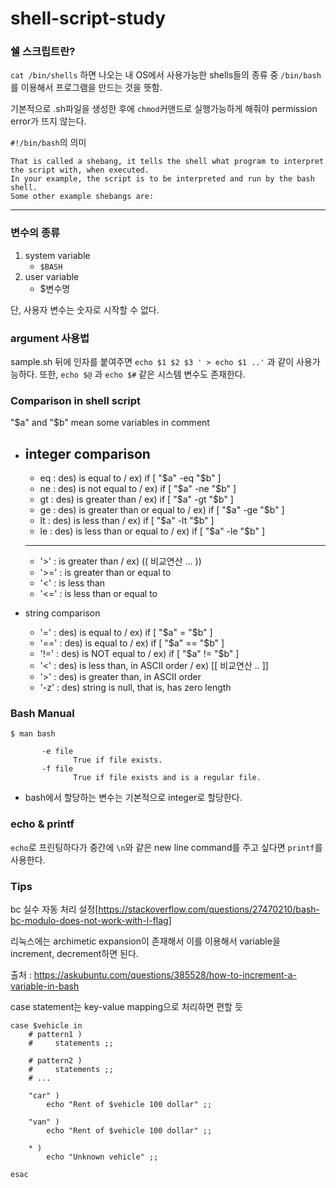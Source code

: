 # shell-script-study


### 쉘 스크립트란? 
`cat /bin/shells` 하면 나오는 내 OS에서 사용가능한 shells들의 종류 중 `/bin/bash`를 이용해서 프로그램을 만드는 것을 뜻함.

기본적으로 .sh파일을 생성한 후에 `chmod`커맨드로 실행가능하게 해줘야 permission error가 뜨지 않는다.

`#!/bin/bash`의 의미
```
That is called a shebang, it tells the shell what program to interpret the script with, when executed.
In your example, the script is to be interpreted and run by the bash shell.
Some other example shebangs are:
```
---

### 변수의 종류
1. system variable
    - `$BASH` 
2. user variable
    - $변수명

단, 사용자 변수는 숫자로 시작할 수 없다.


### argument 사용법
sample.sh 뒤에 인자를 붙여주면 `echo $1 $2 $3 ' > echo $1 ..'` 과 같이 사용가능하다.
또한, `echo $@` 과 `echo $#` 같은 시스템 변수도 존재한다.

### Comparison in shell script
"$a" and "$b" mean some variables in comment

- integer comparison
    ---
    - eq : des) is equal to / ex) if [ "$a" -eq "$b" ]
    - ne : des) is not equal to / ex) if [ "$a" -ne "$b" ]
    - gt : des) is greater than / ex) if [ "$a" -gt "$b" ]
    - ge : des) is greater than or equal to / ex) if [ "$a" -ge "$b" ]
    - lt : des) is less than / ex) if [ "$a" -lt "$b" ]
    - le : des) is less than or equal to / ex) if [ "$a" -le "$b" ]
    ---
    - '>' : is greater than / ex) (( 비교연산 ... ))
    - '>=' : is greater than or equal to
    - '<' : is less than
    - '<=' : is less than or equal to
    

- string comparison
    - '=' : des) is equal to / ex) if [ "$a" = "$b" ]
    - '==' : des) is equal to / ex) if [ "$a" == "$b" ]
    - '!=' : des) is NOT equal to / ex) if [ "$a" != "$b" ]
    - '<' : des) is less than, in ASCII order / ex) [[ 비교연산 .. ]]
    - '>' : des) is greater than, in ASCII order
    - '-z' : des) string is null, that is, has zero length

### Bash Manual
```
$ man bash

       -e file
              True if file exists.
       -f file
              True if file exists and is a regular file.
```
- bash에서 할당하는 변수는 기본적으로 integer로 할당한다.

### echo & printf
`echo`로 프린팅하다가 중간에 `\n`와 같은 new line command를 주고 싶다면 `printf`를 사용한다.

### Tips

bc 실수 자동 처리 설정[https://stackoverflow.com/questions/27470210/bash-bc-modulo-does-not-work-with-l-flag]

리눅스에는 archimetic expansion이 존재해서 이를 이용해서 variable을 increment, decrement하면 된다.

출처 : https://askubuntu.com/questions/385528/how-to-increment-a-variable-in-bash

case statement는 key-value mapping으로 처리하면 편할 듯
```shell
case $vehicle in 
    # pattern1 )
    #     statements ;;

    # pattern2 )
    #     statements ;;
    # ...

    "car" ) 
        echo "Rent of $vehicle 100 dollar" ;;

    "van" ) 
        echo "Rent of $vehicle 100 dollar" ;;

    * )
        echo "Unknown vehicle" ;;

esac
```